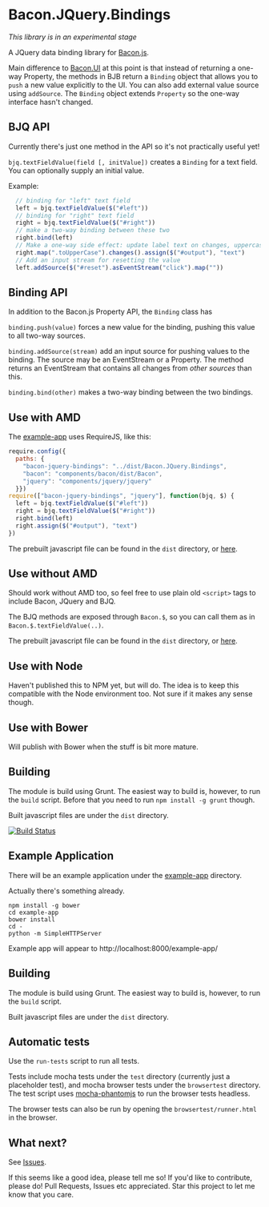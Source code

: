 # Bacon.JQuery.Bindings

*This library is in an experimental stage*

A JQuery data binding library for [Bacon.js](https://github.com/raimohanska/bacon.js).

Main difference to [Bacon.UI](https://github.com/raimohanska/Bacon.UI.js) 
at this point is that instead of returning a 
one-way Property, the methods in BJB return a `Binding` object that
allows you to `push` a new value explicitly to the UI. You can also add
external value source using `addSource`. The `Binding` object extends
`Property` so the one-way interface hasn't changed.

## BJQ API

Currently there's just one method in the API so it's not practically
useful yet!

`bjq.textFieldValue(field [, initValue])` creates a `Binding` for a text field. 
You can optionally supply an initial value.

Example:

```js
  // binding for "left" text field
  left = bjq.textFieldValue($("#left"))
  // binding for "right" text field
  right = bjq.textFieldValue($("#right"))
  // make a two-way binding between these two
  right.bind(left)
  // Make a one-way side effect: update label text on changes, uppercase
  right.map(".toUpperCase").changes().assign($("#output"), "text")
  // Add an input stream for resetting the value
  left.addSource($("#reset").asEventStream("click").map(""))
```

## Binding API

In addition to the Bacon.js Property API, the `Binding` class has

`binding.push(value)` forces a new value for the binding, pushing this
value to all two-way sources.

`binding.addSource(stream)` add an input source for pushing values to
the binding. The source may be an EventStream or a Property. The method
returns an EventStream that contains all changes from *other sources*
than this.

`binding.bind(other)` makes a two-way binding between the two bindings.

## Use with AMD

The [example-app](https://github.com/raimohanska/bacon-jquery-bindings/tree/master/example-app) uses RequireJS, like this:

```js
require.config({
  paths: {
    "bacon-jquery-bindings": "../dist/Bacon.JQuery.Bindings",
    "bacon": "components/bacon/dist/Bacon",
    "jquery": "components/jquery/jquery"
  }})
require(["bacon-jquery-bindings", "jquery"], function(bjq, $) {
  left = bjq.textFieldValue($("#left"))
  right = bjq.textFieldValue($("#right"))
  right.bind(left)
  right.assign($("#output"), "text")
})
```

The prebuilt javascript file can be found in the `dist` directory, or [here](https://raw.github.com/raimohanska/bacon-jquery-bindings/master/dist/Bacon.JQuery.Bindings.js).

## Use without AMD

Should work without AMD too, so feel free to use plain old `<script>` tags to include Bacon, JQuery and BJQ.

The BJQ methods are exposed through `Bacon.$`, so you can call them as in `Bacon.$.textFieldValue(..)`.

The prebuilt javascript file can be found in the `dist` directory, or [here](https://raw.github.com/raimohanska/bacon-jquery-bindings/master/dist/Bacon.JQuery.Bindings.js).

## Use with Node

Haven't published this to NPM yet, but will do. The idea is to keep this compatible with the Node environment too. Not sure if it makes any sense though.

## Use with Bower

Will publish with Bower when the stuff is bit more mature.

## Building

The module is build using Grunt. The easiest way to build is, however,
to run the `build` script. Before that you need to run `npm install -g
grunt` though.

Built javascript files are under the `dist` directory.

[![Build Status](https://travis-ci.org/raimohanska/bacon-jquery-bindings.png)](https://travis-ci.org/raimohanska/bacon-jquery-bindings)

## Example Application

There will be an example application under the [example-app](https://github.com/raimohanska/bacon-jquery-bindings/tree/master/example-app) directory.

Actually there's something already.

    npm install -g bower
    cd example-app
    bower install
    cd -
    python -m SimpleHTTPServer

Example app will appear to http://localhost:8000/example-app/

## Building

The module is build using Grunt. The easiest way to build is, however,
to run the `build` script. 

Built javascript files are under the `dist` directory.

## Automatic tests

Use the `run-tests` script to run all tests.

Tests include mocha tests under the `test` directory (currently just a
placeholder test), and mocha browser tests under the `browsertest`
directory. The test script uses [mocha-phantomjs](http://metaskills.net/mocha-phantomjs/) to run the browser tests headless.

The browser tests can also be run by opening the
`browsertest/runner.html` in the browser.

## What next?

See [Issues](https://github.com/raimohanska/bacon-jquery-bindings/issues).

If this seems like a good idea, please tell me so! If you'd like to
contribute, please do! Pull Requests, Issues etc appreciated. Star this project to let me know that you care.
